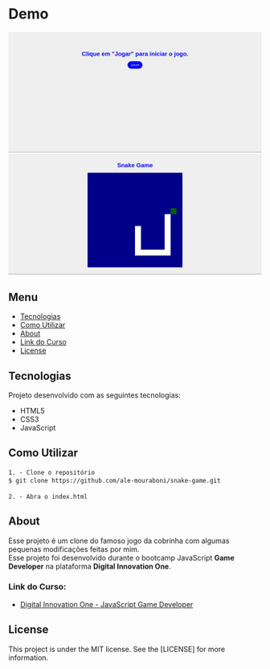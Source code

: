 # Demo
![Demo](readme/demo.png)
![Demo](readme/demo-2.png)

## Menu
* [Tecnologias](#Tecnologias)
* [Como Utilizar](#Como-Utilizar)
* [About](#About)
* [Link do Curso](#Link-do-Curso)
* [License](#License)

## Tecnologias
Projeto desenvolvido com as seguintes tecnologias:
* HTML5
* CSS3
* JavaScript

## Como Utilizar
```
1. - Clone o repositório
$ git clone https://github.com/ale-mouraboni/snake-game.git

2. - Abra o index.html
```

## About
Esse projeto é um clone do famoso jogo da cobrinha com algumas pequenas modificações feitas por mim.  
Esse projeto foi desenvolvido durante o bootcamp JavaScript **Game Developer** na plataforma **Digital Innovation One**.

### Link do Curso:

* [Digital Innovation One - JavaScript Game Developer](https://digitalinnovation.one/)

## License
This project is under the MIT license. See the [LICENSE] for more information.

